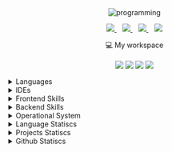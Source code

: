 <!-- ![Snake animation](https://github.com/lucasbbs/lucasbbs/blob/output/github-contribution-grid-snake.svg) -->
<div align='center'>
<!--     <img src='https://github.com/lucasbbs/lucasbbs/assets/45081920/132b6ef9-ceae-4209-8c9b-e1b8fceda949' width="450"><br> -->
<!--     <img src="http://readme-typing-svg.herokuapp.com?font=Fira+Code&pause=1000&center=true&multiline=true&width=435&height=100&lines=Hello+Friend%2C;I+am+a+Full+Stack+Cloud+Engineer" alt="Typing SVG" /> -->
   <img src="https://github.com/lucasbbs/lucasbbs/blob/1b994ffa58a6a0930e2e7933fb3914847a656ef3/programming.gif" alt="programming"/>
    <p align='center'>
  
  <a target='_blank' href="https://www.linkedin.com/in/lucas-breno-noronha-braga/">
    <img src="https://img.shields.io/badge/linkedin-%230077B5.svg?&style=for-the-badge&logo=linkedin&logoColor=white" />
  </a>&nbsp;&nbsp;
  <a target='_blank' href="https://vk.com/lucasbbs">
    <img src="https://img.shields.io/badge/вконтакте-%232E87FB.svg?&style=for-the-badge&logo=vk&logoColor=white" />            
  </a>&nbsp;&nbsp;
  <a target='_blank' href="https://wa.me/556183499994?text=Hello,+Lucas,">
    <img src="https://img.shields.io/badge/WhatsApp-25D366?style=for-the-badge&logo=whatsapp&logoColor=white" />            
  </a>&nbsp;&nbsp;
  <a href='mailto:lucasbbs@live.fr?subject=Hello,%20Lucas&body=Hello,%20there!%0D%0A' target='_blank'>
    <img src="https://img.shields.io/badge/Microsoft_Outlook-0078D4?style=for-the-badge&logo=microsoft-outlook&logoColor=white" />
  </a>
      
  
</p>
</div>
<p align='center'>
  💻 My workspace<br/><br/>
  <img src="https://img.shields.io/badge/Ubuntu-E95420?style=for-the-badge&logo=ubuntu&logoColor=white" />
  <img src="https://img.shields.io/badge/AMD%20Ryzen_7_3800X-ED1C24?style=for-the-badge&logo=amd&logoColor=white" />
  <img src="https://img.shields.io/badge/RAM-16GB-%230071C5.svg?&style=for-the-badge&logoColor=white" />
  <img src="https://img.shields.io/badge/nvidia-gtx%201060-%2376B900.svg?&style=for-the-badge&logo=nvidia&logoColor=white" />
</p>
  
<details>
  <summary>Languages</summary>
    <div align="center">
        <a href="#">
          <img title="C++" src="https://cdn.jsdelivr.net/gh/devicons/devicon/icons/cplusplus/cplusplus-original.svg" alt="C++" width="40" height="40" />
        </a>
        <a href="#">
          <img title="JavaScript" src="https://cdn.jsdelivr.net/gh/devicons/devicon/icons/javascript/javascript-original.svg" alt="JavaScript" width="40" height="40"/>
        </a>
        <a href="#">
          <img title="TypeScript" src="https://cdn.jsdelivr.net/gh/devicons/devicon/icons/typescript/typescript-original.svg" alt="Typescript" width="40" height="40" />
        </a>
        <a href="#">
          <img title="Python" src="https://cdn.jsdelivr.net/gh/devicons/devicon/icons/python/python-original-wordmark.svg" alt="Python" width="40" height="40" />
        </a>
        <a href="#">
          <img title="php" src="https://cdn.jsdelivr.net/gh/devicons/devicon/icons/php/php-original.svg" alt="php" width="40" height="40" />
        </a>
        <a href="#">
          <img title="Dart" src="https://cdn.jsdelivr.net/gh/devicons/devicon/icons/dart/dart-original.svg" alt="Dart" width="40" height="40" />
        </a>
    </div>
</details>
<details>
  <summary>IDEs</summary>
    <div align="center">
        <a href="#">
          <img title="VSCode" src="https://cdn.jsdelivr.net/gh/devicons/devicon/icons/vscode/vscode-original.svg" alt="VSCode" width="40" height="40" />
        </a>
        <a href="#">
          <img title="Android Studio" src="https://cdn.jsdelivr.net/gh/devicons/devicon/icons/androidstudio/androidstudio-original.svg" title="Android Studio" width="40" height="40"  />
        </a>
        <a href="#">
          <img title="IntelliJ" src="https://cdn.jsdelivr.net/gh/devicons/devicon/icons/intellij/intellij-original.svg" alt="IntelliJ" width="40" height="40" />
        </a>
    </div>
</details>
<details>
  <summary>Frontend Skills</summary>
    <div align="center">
        <a href="#">
          <img title="HTML 5" src="https://cdn.jsdelivr.net/gh/devicons/devicon/icons/html5/html5-original.svg"  alt="HTML5" width="40" height="40"/>
        </a>
        <a href="#">
          <img title="CSS 3" src="https://cdn.jsdelivr.net/gh/devicons/devicon/icons/css3/css3-original.svg" alt="CSS3" width="40" height="40"/>
        </a>
        <a href="#">
          <img title="React" src="https://cdn.jsdelivr.net/gh/devicons/devicon/icons/react/react-original.svg" alt="React" width="40" height="40"/>
        </a>
        <a href="#">
          <img title="Next.Js" src="https://cdn.jsdelivr.net/gh/devicons/devicon/icons/nextjs/nextjs-original.svg" alt="Next.js" width="40" height="40" />
        </a>
        <a href="#">
          <img title="Material UI" src="https://cdn.jsdelivr.net/gh/devicons/devicon/icons/materialui/materialui-original.svg" alt="Material UI" width="40" height="40"  />
        </a>
        <a href="#">
          <img title="Tailwind CSS" src="https://cdn.jsdelivr.net/gh/devicons/devicon/icons/tailwindcss/tailwindcss-original.svg" alt="Tailwind CSS" width="40" height="40" />
        </a>
    </div>
</details>
<details>
  <summary>Backend Skills</summary>
    <div align="center">
        <a href="#">
          <img title="MongoDB" src="https://cdn.jsdelivr.net/gh/devicons/devicon/icons/mongodb/mongodb-original-wordmark.svg" alt="Mongo DB" width="40" height="40" />
        </a>
        <a href="#">
          <img title="AWS" src="https://cdn.jsdelivr.net/gh/devicons/devicon/icons/amazonwebservices/amazonwebservices-original-wordmark.svg"  width="40" height="40"/>
        </a>
        <a href="#">
          <img title="PostgreSQL" src="https://cdn.jsdelivr.net/gh/devicons/devicon/icons/postgresql/postgresql-original.svg" width="40" height="40" />
        </a>
        <a href="#">
          <img title="Laravel" src="https://cdn.jsdelivr.net/gh/devicons/devicon/icons/laravel/laravel-original.svg" alt="Laravel" width="40" height="40" />
        </a>
        <a href="#">
          <img title="Nest.Js" src="https://cdn.jsdelivr.net/gh/devicons/devicon/icons/nestjs/nestjs-original.svg" alt="NestJS" width="40" height="40" />
        </a>
        <a href="#">
          <img title="Node.Js" src="https://cdn.jsdelivr.net/gh/devicons/devicon/icons/nodejs/nodejs-original.svg" alt="Node.Js" width="40" height="40" />
        </a>
        <a href="#">
          <img title="MySQL" src="https://cdn.jsdelivr.net/gh/devicons/devicon/icons/mysql/mysql-original-wordmark.svg" alt="MySQL" width="40" height="40" />
        </a>
    </div>
</details>
<details>
  <summary>Operational System</summary>
    <div align="center">
        <a href="#">
          <img title="Windows" src="https://cdn.jsdelivr.net/gh/devicons/devicon/icons/windows8/windows8-original.svg" alt="Windows" width="40" height="40" />
        </a>
        <a href="#">
          <img title="Ubuntu" src="https://cdn.jsdelivr.net/gh/devicons/devicon/icons/ubuntu/ubuntu-original.svg" width="40" height="40" />
        </a>
    </div>
</details>
<details>
  <summary>Language Statiscs</summary>
    <div align="center">
        <img src="https://wakatime.com/share/@lucasbbs/46b36f0c-1043-4dc6-b3b4-3cd785b0fc76.svg" height="450" />
    </div>
  </details>
<details>
  <summary>Projects Statiscs</summary>
    <table> 
      <tr><th>Project</th><th>Time Spent in the current project</th></tr>
      <tr><td>Geekster Teacher Frontend</td><td><img src="https://wakatime.com/badge/user/9650e143-10c0-40dd-92a2-cf7e682e7fa4/project/273ef898-28ea-4fa3-b790-960ba0b4d963.svg" /></td></tr>
      <tr><td>Geekster Backend</td><td><img src="https://wakatime.com/badge/user/9650e143-10c0-40dd-92a2-cf7e682e7fa4/project/9f279e07-2e11-4b31-8bb6-65b18ed7087b.svg"/></td></tr>
      <tr><td>Geekster Student Frontend</td><td><img src="https://wakatime.com/badge/user/9650e143-10c0-40dd-92a2-cf7e682e7fa4/project/8725f481-3f0c-4af1-8384-abe71e1e9d7b.svg"/></td>  </tr>
      <tr><td>Adept Time Frontend</td><td><img src="https://wakatime.com/badge/user/9650e143-10c0-40dd-92a2-cf7e682e7fa4/project/b2acf662-7510-4fb8-9fea-43e08dd04f8a.svg"/></td></tr>
      <tr><td>Adept Time Backend</td><td><img src="https://wakatime.com/badge/user/9650e143-10c0-40dd-92a2-cf7e682e7fa4/project/d4c32d65-72fb-4fc9-ad2e-229e2c8709aa.svg"/></td></tr>
      <tr><td>Head Hunter Social Backend</td><td><img src="https://wakatime.com/badge/user/9650e143-10c0-40dd-92a2-cf7e682e7fa4/project/b53fd1c8-edaa-4a2f-b91d-bd2ec42d8503.svg"/></td></tr>
    </table>
    <p>Since I started working at Goco, my overall working hours accounts for <img src="https://wakatime.com/badge/user/9650e143-10c0-40dd-92a2-cf7e682e7fa4.svg" /></p>
</details>
<details>
  <summary>Github Statiscs</summary>
    <table>
<div align="center">
  <a href="https://github.com/lucasbbs">
    <img height="170em" src="https://github-readme-stats.vercel.app/api?username=lucasbbs&show_icons=true&theme=radical&include_all_commits=true&count_private=true&bg_color=0D1117"/>
    <img height="170em" src="https://github-readme-stats.vercel.app/api/top-langs/?username=lucasbbs&layout=compact&langs_count=10&theme=react&bg_color=0D1117"/>
  </a>
</div>
</details>
    
<!-- ARTICLES:START -->
<!-- ARTICLES:END -->
